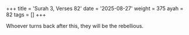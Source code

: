 +++
title = 'Surah 3, Verses 82'
date = '2025-08-27'
weight = 375
ayah = 82
tags = []
+++

Whoever turns back after this, they will be the rebellious.